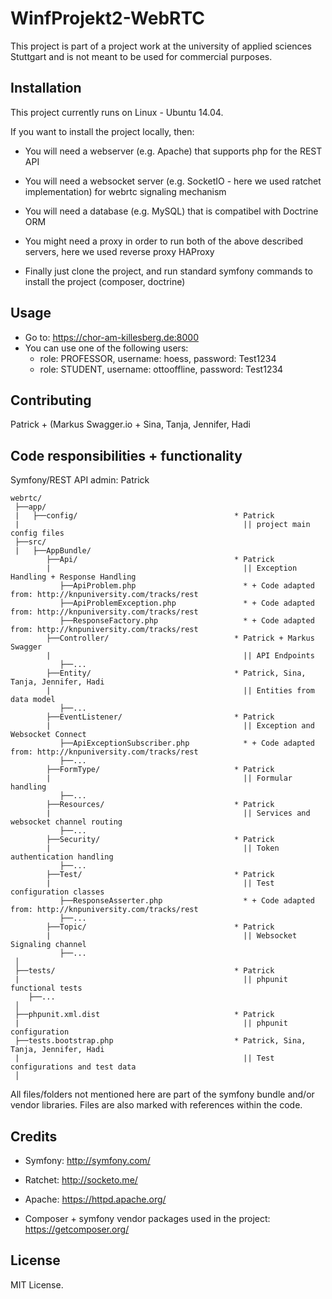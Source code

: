 # WinfProjekt2-WebRTC

This project is part of a project work at the university of applied sciences Stuttgart and is not meant to be used for commercial purposes.

## Installation

This project currently runs on Linux - Ubuntu 14.04.

If you want to install the project locally, then:

- You will need a webserver (e.g. Apache) that supports php for the REST API
- You will need a websocket server (e.g. SocketIO - here we used ratchet implementation) for webrtc signaling mechanism
- You will need a database (e.g. MySQL) that is compatibel with Doctrine ORM
- You might need a proxy in order to run both of the above described servers, here we used reverse proxy HAProxy

- Finally just clone the project, and run standard symfony commands to install the project (composer, doctrine)

## Usage

- Go to: https://chor-am-killesberg.de:8000
- You can use one of the following users: 
  - role: PROFESSOR, username: hoess, password: Test1234
  - role: STUDENT, username: ottooffline, password: Test1234

## Contributing

Patrick + (Markus Swagger.io  + Sina, Tanja, Jennifer, Hadi

## Code responsibilities + functionality

Symfony/REST API admin: Patrick

```
webrtc/
 ├──app/                        
 |   ├──config/                                   * Patrick 
 |                                                  || project main config files
 ├──src/                        
 |   ├──AppBundle/                    
        ├──Api/                                   * Patrick 
        |                                           || Exception Handling + Response Handling
           ├──ApiProblem.php                        * + Code adapted from: http://knpuniversity.com/tracks/rest
           ├──ApiProblemException.php               * + Code adapted from: http://knpuniversity.com/tracks/rest
           ├──ResponseFactory.php                   * + Code adapted from: http://knpuniversity.com/tracks/rest
        ├──Controller/                            * Patrick + Markus Swagger
        |                                           || API Endpoints
           ├──...   
        ├──Entity/                                * Patrick, Sina, Tanja, Jennifer, Hadi
        |                                           || Entities from data model
           ├──...   
        ├──EventListener/                         * Patrick
        |                                           || Exception and Websocket Connect
           ├──ApiExceptionSubscriber.php            * + Code adapted from: http://knpuniversity.com/tracks/rest
           ├──...                                   
        ├──FormType/                              * Patrick
        |                                           || Formular handling
           ├──...   
        ├──Resources/                             * Patrick
        |                                           || Services and websocket channel routing
           ├──...   
        ├──Security/                              * Patrick
        |                                           || Token authentication handling
           ├──...   
        ├──Test/                                  * Patrick
        |                                           || Test configuration classes
           ├──ResponseAsserter.php                  * + Code adapted from: http://knpuniversity.com/tracks/rest
           ├──...                                   
        ├──Topic/                                 * Patrick
        |                                           || Websocket Signaling channel
           ├──...   
 │
 ├──tests/                                        * Patrick
 |                                                  || phpunit functional tests
    ├──...   
 │
 ├──phpunit.xml.dist                              * Patrick
 |                                                  || phpunit configuration
 ├──tests.bootstrap.php                           * Patrick, Sina, Tanja, Jennifer, Hadi 
 |                                                  || Test configurations and test data
 │
```

All files/folders not mentioned here are part of the symfony bundle and/or vendor libraries.
Files are also marked with references within the code.

## Credits

- Symfony: http://symfony.com/
- Ratchet: http://socketo.me/
- Apache: https://httpd.apache.org/

- Composer + symfony vendor packages used in the project: https://getcomposer.org/


## License

MIT License.
